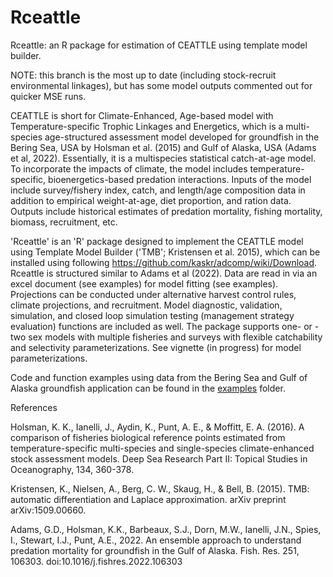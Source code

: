 # Rceattle

Rceattle: an R package for estimation of CEATTLE using template model builder. 

NOTE: this branch is the most up to date (including stock-recruit environmental linkages), but has some model outputs commented out for quicker MSE runs.


CEATTLE is short for Climate-Enhanced, Age-based model with Temperature-specific Trophic Linkages and Energetics, which is a multi-species age-structured assessment model developed for groundfish in the Bering Sea, USA by Holsman et al. (2015) and Gulf of Alaska, USA (Adams et al, 2022). Essentially, it is a multispecies statistical catch-at-age model. To incorporate the impacts of climate, the model includes temperature-specific, bioenergetics-based predation interactions. Inputs of the model include survey/fishery index, catch, and length/age composition data in addition to empirical weight-at-age, diet proportion, and ration data. Outputs include historical estimates of predation mortality, fishing mortality, biomass, recruitment, etc.



'Rceattle' is an 'R' package designed to implement the CEATTLE model using Template Model Builder ('TMB'; Kristensen et al. 2015), which can be installed using following https://github.com/kaskr/adcomp/wiki/Download. Rceattle is structured similar to Adams et al (2022). Data are read in via an excel document (see examples) for model fitting (see examples). Projections can be conducted under alternative harvest control rules, climate projections, and recruitment. Model diagnostic, validation, simulation, and closed loop simulation testing (management strategy evaluation) functions are included as well. The package supports one- or -two sex models with multiple fisheries and surveys with flexible catchability and selectivity parameterizations. See vignette (in progress) for model parameterizations. 

Code and function examples using data from the Bering Sea and Gulf of Alaska groundfish application can be found in the [examples](https://github.com/grantdadams/Rceattle/tree/master/examples) folder.


References

Holsman, K. K., Ianelli, J., Aydin, K., Punt, A. E., & Moffitt, E. A. (2016). A comparison of fisheries biological reference points estimated from temperature-specific multi-species and single-species climate-enhanced stock assessment models. Deep Sea Research Part II: Topical Studies in Oceanography, 134, 360-378.

Kristensen, K., Nielsen, A., Berg, C. W., Skaug, H., & Bell, B. (2015). TMB: automatic differentiation and Laplace approximation. arXiv preprint arXiv:1509.00660.

Adams, G.D., Holsman, K.K., Barbeaux, S.J., Dorn, M.W., Ianelli, J.N., Spies, I., Stewart, I.J., Punt, A.E., 2022. An ensemble approach to understand predation mortality for groundfish in the Gulf of Alaska. Fish. Res. 251, 106303. doi:10.1016/j.fishres.2022.106303
